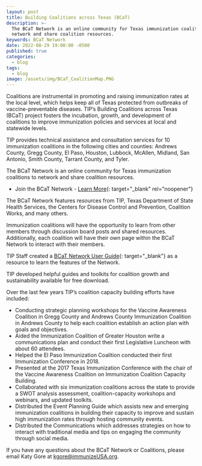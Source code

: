 ```yaml
---
layout: post
title: Building Coalitions across Texas (BCaT)
description: >-
  The BCaT Network is an online community for Texas immunization coalitions to
  network and share coalition resources.
keywords: BCaT Network
date: 2022-08-29 19:00:00 -0500
published: true
categories:
  - blog
tags:
  - blog
image: /assets/img/BCaT_CoalitionMap.PNG
---
```

Coalitions are instrumental in promoting and raising immunization rates at the local level, which helps keep all of Texas protected from outbreaks of vaccine-preventable diseases. TIP’s Building Coalitions across Texas (BCaT) project fosters the incubation, growth, and development of coalitions to improve immunization policies and services at local and statewide levels.

TIP provides technical assistance and consultation services for 10 immunization coalitions in the following cities and counties: Andrews County, Gregg County, El Paso, Houston, Lubbock, McAllen, Midland, San Antonio, Smith County, Tarrant County, and Tyler.

The BCaT Network is an online community for Texas immunization coalitions to network and share coalition resources.&nbsp;

* Join the BCaT Network - [Learn More](https://bcatnetwork.ning.com){: target="_blank" rel="noopener"}

The BCaT Network features resources from TIP, Texas Department of State Health Services, the Centers for Disease Control and Prevention, Coalition Works, and many others.&nbsp;

Immunization coalitions will have the opportunity to learn from other members through discussion board posts and shared resources. Additionally, each coalition will have their own page within the BCaT Network to interact with their members.

TIP Staff created a&nbsp;[BCaT Network User Guide](https://immunizeusa.org/static/custom/img/resources/bcat-network-user-guide.pdf){: target="_blank"}&nbsp;as a resource to learn the features of the Network.&nbsp;

TIP developed helpful guides and toolkits for coalition growth and sustainability available for free download.&nbsp;

Over the last few years TIP’s coalition capacity building efforts have included:

* Conducting strategic planning workshops for the Vaccine Awareness Coalition in Gregg County and Andrews County Immunization Coalition in Andrews County to help each coalition establish an action plan with goals and objectives.
* Aided the Immunization Coalition of Greater Houston write a communications plan and conduct their first Legislative Luncheon with about 60 attendees.
* Helped the El Paso Immunization Coalition conducted their first Immunization Conference in 2018.
* Presented at the 2017 Texas Immunization Conference with the chair of the Vaccine Awareness Coalition on Immunization Coalition Capacity Building.
* Collaborated with six immunization coalitions across the state to provide a SWOT analysis assessment, coalition-capacity workshops and webinars, and updated toolkits.
* Distributed the Event Planning Guide which assists new and emerging immunization coalitions in building their capacity to improve and sustain high immunization rates through hosting community events.
* Distributed the Communications which addresses strategies on how to interact with traditional media and tips on engaging the community through social media.

If you have any questions about the BCaT Network or Coalitions, please email Katy Gore at&nbsp;[kgore@immunizeUSA.org](mailto:kgore@immunizeUSA.org).